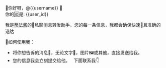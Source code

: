 🎉你好呀，@{{username}} 🤗  
你的🆔是: {{user_id}} 

  我是[蒂法酱](https://img.110014.xyz/file/1740750110036_tifa.jpg)的🤖私聊消息转发助手，您的每一条信息，我都会确保快速🚀且准确的送达  
  
  🌈如何使用我：  
  - 将你想告诉的消息💌，无论文字💬，图片🖼或其他，直接发送给我。  
  - 您的信息我会立刻提交给他。  
  下面联系我👇
